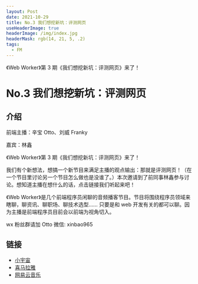 ```yaml
---
layout: Post
date: 2021-10-29
title: No.3 我们想挖新坑：评测网页
useHeaderImage: true
headerImage: /img/index.jpg
headerMask: rgb(14, 21, 5, .2)
tags:
  - FM
---
```


《Web Worker》第 3 期《我们想挖新坑：评测网页》来了！

<!-- more -->

# No.3 我们想挖新坑：评测网页

## 介绍

前端主播：辛宝 Otto、刘威 Franky

嘉宾：林鑫

《Web Worker》第 3 期《我们想挖新坑：评测网页》来了！

我们有个新想法，想搞一个新节目来满足主播的观点输出：那就是评测网页！（在一个节目里讨论另一个节目怎么做也是没谁了。）本次邀请到了前同事林鑫参与讨论。想知道主播在想什么的话，点击链接我们听起来吧！

《Web Worker》是几个前端程序员闲聊的音频播客节目。节目将围绕程序员领域来瞎聊，聊资讯、聊职场、聊技术选型...... 只要是和 web 开发有关的都可以聊。因为主播是前端程序员目前会以前端为视角切入。

wx 粉丝群请加 Otto 微信: xinbao965

## 链接

- [小宇宙](https://www.xiaoyuzhoufm.com/episodes/617b8b45c890259cb983e27d)
- [喜马拉雅](https://www.ximalaya.com/keji/53240139/466970960)
- [网易云音乐](https://music.163.com/#/program?id=2494195648)
